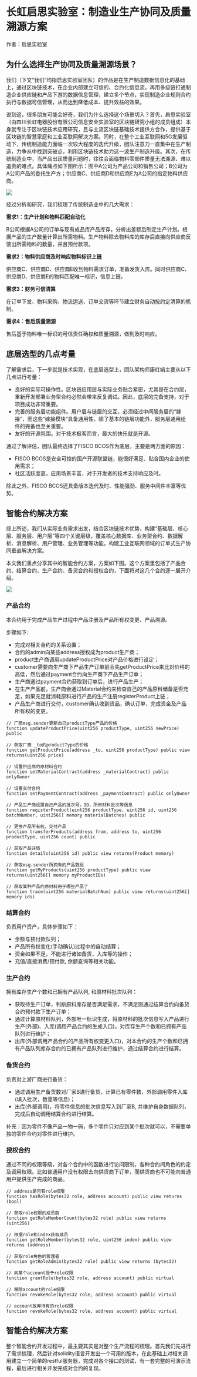 # 长虹启思实验室：制造业生产协同及质量溯源方案

作者：启思实验室

## 为什么选择生产协同及质量溯源场景？

我们（下文“我们”均指启思实验室团队）的作品是在生产制造数据信息化的基础上，通过区块链技术，在企业内部建立可信的、合约化信息流，再用多级链打通制造企业供应链和产品下游的数据信息管理，建立多个节点，实现制造企业规则合约执行与数据可信管理，从而达到降低成本、提升效益的效果。

说到这，很多朋友可能会好奇，我们为什么选择这个场景切入？首先，启思实验室（由四川长虹电器股份有限公司信息安全实验室的区块链研究小组的成员组成）本身就专注于区块链技术应用研究，且与主流区块链基础技术提供方合作，提供基于区块链的智慧家庭和工业互联网解决方案。同时，在整个工业互联网和5G发展驱动下，传统制造能力面临一次较大程度的迭代升级，团队注意力一直集中在生产制造，力争从中找到突破点，利用区块链技术助力这一波生产制造升级。其次，在传统制造业中，当产品出现质量问题时，往往会面临物料零部件质量无法溯源、难以追责的难点。具体痛点如下图所示：图中A公司为产品公司和销售公司；B公司为A公司产品的委托生产方；供应商C、供应商D和供应商E为A公司的指定物料供应商。

![](../../../images/articles/application_manufacturing_changhong/IMG_5273.PNG)

经过分析和研究，我们梳理了传统制造业中的几大需求：

**需求1：生产计划和物料匹配自动化**

B公司根据A公司的订单与现有成品库产品库存，分析出差额后制定生产计划。根据产品的生产数量计算出所需物料。生产物料除去物料库的库存后直接向供应商反馈出所需物料的数量，并且预付款项。

**需求2：物料供应商及时响应物料标识上链**

供应商C、供应商D、供应商E收到物料需求订单，准备发货入库。同时供应商C、供应商D、供应商E的物料匹配唯一标识，信息上链。

**需求3：财务可信清算**

在订单下发、物料采购、物流运送、订单交货等环节建立财务自动按约定清算的机制。

**需求4：售后质量溯源**

售后基于物料唯一标识的可信责任确权和质量溯源，做到及时响应。

## 底层选型的几点考量

了解需求后，下一步就是技术实现，在底层选型上，团队架构师康红娟主要从以下几点进行考量：

- 良好的实际可操作性。区块链应用层与实际业务贴合紧密，尤其是在合约层，重新开发部署业务型合约必然会带来反复调试。因此，底层的完备支持，对于项目成功非常重要。
- 完善的服务层功能组件。用户层与链层的交互，必须经过中间服务层的“嫁接”，而这些“嫁接模块”具备通用性，除了基本的链层功能外，服务层通用组件的完备也至关重要。
- 友好的开源氛围。对于技术极客而言，最大的快乐就是开源。

通过了解评估，团队最终选择了FISCO BCOS作为底层，主要是两方面的原因：

- FISCO BCOS是安全可控的国产开源联盟链，能很好满足、贴合国内企业的使用需求；
- 社区活跃度高，应用场景丰富，对于开发者的技术支持响应及时。

除此之外，FISCO BCOS还具备版本迭代及时、性能强劲、服务中间件丰富等优势。

## 智能合约解决方案

综上所述，我们从实际业务需求出发，结合区块链技术优势，构建“基础层、核心层、服务层、用户层”等四个关键层级，覆盖核心数据库、业务型合约、数据解析、消息解析、用户管理、业务管理等功能，构建工业互联网领域的订单式生产协同垂直解决方案。

本文我们重点分享其中的智能合约方案，方案如下图。这个方案里包括了产品合约、结算合约、生产合约、备货合约和授权合约，下面将对这几个合约逐一展开介绍。

![](../../../images/articles/application_manufacturing_changhong/IMG_5274.JPG)

### 产品合约

本合约用于完成产品生产过程中产品注册及产品所有权变更、产品溯源。

步骤如下:

- 完成对相关合约的关系设置；
- 合约的admin向某些address授权成为product生产商；
- product生产商调用updateProductPrice对产品价格进行设定；
- customer需要向生产商下产品生产订单前会先getProductPrice来比对价格的高低，然后通过payment合约向生产商下产品生产订单；
- 生产商通过payment合约获取到订单后，进行产品生产；
- 在生产产品前，生产商会通过Material合约来检查自己的产品原料储备是否充足，如果充足就消耗原料进行产品的生产注册registerProduct上链；
- 产品生产商进行交付，customer确认收到货品，确认订单，完成资金及产品所有权的变更。

```
// 厂商msg.sender更新自己productType产品的价格
function updateProductPrice(uint256 productType, uint256 newPrice) public
​
// 获取厂商 _to的productType的价格
function getProductPrice(address _to, uint256 productType) public view returns(uint256 price)
​
// 设置供应商的原材料合约
function setMaterialContract(address _materialContract) public onlyOwner
​
// 设置支付合约
function setPaymentContract(address _paymentContract) public onlyOwner
​
// 产品生产商设置自己产品的批次号，ID，所用材料批次等信息
function registerProduct(uint256 productType, uint256 id, uint256 batchNumber, uint256[] memory materialBatches) public
​
// 更换产品所有权，交付产品
function transferProducts(address from, address to, uint256 productType, uint256 count) public
​
// 获取产品详情
function details(uint256 id) public view returns(Product memory)
​
// 获取msg.sender所拥有的产品数组
function getMyProducts(uint256 productType) public view returns(uint256[] memory myProductIDs)
​
// 获取某种产品的原材料用于哪些产品了
function trace(uint256 materialBatchNum) public view returns(uint256[] memory ids)
```

### 结算合约

负责用户资产，具体步骤如下：

- 余额与预付款队列；
- 产品所有权变化(手动确认)过程中的自动结算；
- 资金如果不足，不能进行诸如备货，入库等的操作；
- 充值/直接消费/预付款, 余额查询等相关功能。

### 生产合约

拥有库存生产个数和已拥有产品队列, 和原材料批次队列：

- 获取待生产订单，判断原料库存是否满足需求，不满足则通过结算合约向备货合约预付款下生产订单；
- 通过计算原材料队列，外部唯一标识生成，将原材料的批次信息写入产品进行生产(外部)、入库(调用产品合约的生成入口)。对库存生产个数和已拥有产品队列进行维护；
- 出库(外部调用产品合约的产品所有权变更入口)，对本合约的生产个数和已拥有产品队列库存合约的已拥有产品队列进行维护，通过结算合约进行结算。

### 备货合约

负责对上游厂商进行备货：

- 通过调用生产备货数对厂家B进行备货，计算已有零件数，外部调用零件入库(填入批次，数量等信息)；
- 出库(外部调用)，将零件信息的批次信息写入到厂家B, 并维护自身数据队列，完成后自动调用结算合约进行结算。

补充：因为零件不像产品一物一码，多个零件只对应到某个批次就可以，不需要单独的零件合约对零件进行维护。

### 授权合约

通过不同的权限等级，对各个合约中的函数进行访问限制，各种合约间角色的约定及调用权限。比如普通用户没有权限去向供货商下订单，而供货商也不可能向普通用户提供生产完成的商品。

```
// address是否有role权限
function hasRole(bytes32 role, address account) public view returns (bool)
​
// 获取role权限的成员数
function getRoleMemberCount(bytes32 role) public view returns (uint256)
​
// 根据role和index获取成员
function getRoleMember(bytes32 role, uint256 index) public view returns (address)
​
// 获取role角色的管理者
function getRoleAdmin(bytes32 role) public view returns (bytes32)
​
// 向某个account授予role权限
function grantRole(bytes32 role, address account) public virtual
​
// 移除account的role权限
function revokeRole(bytes32 role, address account) public virtual
​
// account放弃持有的role权限
function revokeRole(bytes32 role, address account) public virtual
```

## 智能合约解决方案

整个智能合约开发过程中，最主要其实是对整个生产流程的梳理。首先我们先进行了需求梳理，然后针对solidity语言开发出一个可用的版本，在此基础上对相关调用建立一个简单的restful服务器，完成对各个接口的测试，有一套完整的可演示流程，最后进行相关开发完成对合约的复现。